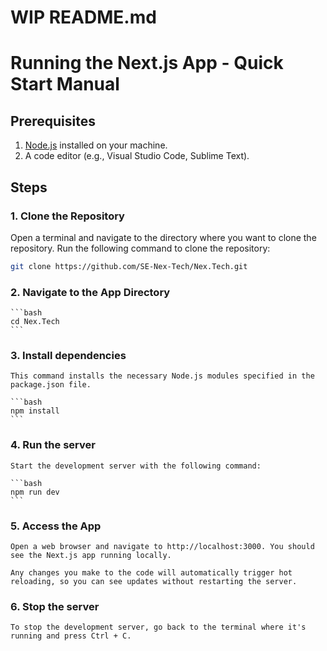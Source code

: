 # WIP README.md

# Running the Next.js App - Quick Start Manual

## Prerequisites

1. [Node.js](https://nodejs.org/) installed on your machine.
2. A code editor (e.g., Visual Studio Code, Sublime Text).

## Steps

### 1. Clone the Repository

Open a terminal and navigate to the directory where you want to clone the repository. Run the following command to clone the repository:

```bash
git clone https://github.com/SE-Nex-Tech/Nex.Tech.git
```

### 2. Navigate to the App Directory

    ```bash
    cd Nex.Tech
    ```

### 3. Install dependencies

    This command installs the necessary Node.js modules specified in the package.json file.

    ```bash
    npm install
    ```

### 4. Run the server

    Start the development server with the following command:

    ```bash
    npm run dev
    ```

### 5. Access the App

    Open a web browser and navigate to http://localhost:3000. You should see the Next.js app running locally.

    Any changes you make to the code will automatically trigger hot reloading, so you can see updates without restarting the server.

### 6. Stop the server

    To stop the development server, go back to the terminal where it's running and press Ctrl + C.
